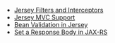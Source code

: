 - [Jersey Filters and Interceptors](http://www.baeldung.com/jersey-filters-interceptors)
- [Jersey MVC Support](https://www.baeldung.com/jersey-mvc)
- [Bean Validation in Jersey](https://www.baeldung.com/jersey-bean-validation)
- [Set a Response Body in JAX-RS](https://www.baeldung.com/jax-rs-response)
